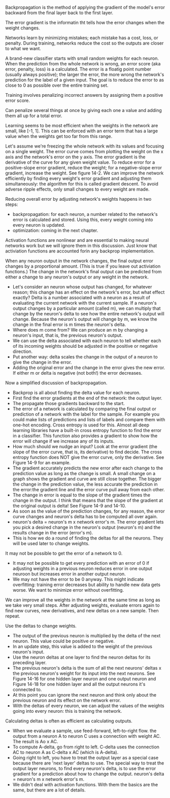Backpropagation is the method of applying the gradient of the model's error backward from the final layer back to the first layer. 

The error gradient is the informatin tht tells how the error changes when the weight changes.

Networks learn by minimizing mistakes; each mistake has a cost, loss, or penalty. During training, networks reduce the cost so the outputs are closer to what we want.

A brand-new classifier starts with small random weights for each neuron. When the prediction from the whole network is wrong, an error score (aka error, penalty, loss) is a calculated. The error is a floatig point number (usually always positive); the larger the error, the more wrong the network's prediction for the label of a given input. The goal is to reduce the error to as close to 0 as possible over the entire training set.

Training involves penalizing incorrect answers by assigning them a positive error score.

Can penalize several things at once by giving each one a value and adding them all up for a total error.

Learning seems to be most efficient when the weights in the network are small, like \[-1, 1\]. This can be enforced with an error term that has a large value when the weights get too far from this range.

Let's assume we're freezing the whole network with its values and focusing on a single weight. The error curve comes from plotting the weight on the x axis and the network's error on the y axis. The error gradient is the derivative of the curve for any given weight value. To reduce error for a positive-slope error gradient, reduce the weight; for a negative-slope error gradient, increase the weight. See figure 14-2. We can improve the network efficiently by finding every weight's error gradient and adjusting them simultaneously: the algorithm for this is called gradient descent. To avoid adverse ripple effects, only small changes to every weight are made.

Reducing overall error by adjusting network's weights happens in two steps: 
- backpropagation: for each neuron, a number related to the network's error is calculated and stored. Using this, every weight coming into every neuron is updated.
- optimization: coming in the next chapter.

Activation functions are nonlinear and are essential to making neural networks work but we will ignore them in this discussion. Just know that activiation functions are accounted forin any backprop implementation.

When any neuron output in the network changes, the final output error changes by a proportional amount. (This is true if you leave out activiation functions.) The change in the network's final output can be predicted from either a change to any neuron's output or any weight in the network.
- Let's consider an neuron whose output has changed, for whatever reason; this change has an effect on the network's error, but what effect exactly? Delta is a number associated with a neuron as a result of evaluating the current network with the current sample. If a neuron's output changes by a particular amount (called m), we can multiply that change by the neuron's delta to see how the entire network's output will change. Because the neuron's output will change by m, we know the change in the final error is m times the neuron's delta.
- Where does m come from? We can produce an m by changing a neuron's input, that is, the previous neuron's output.
- We can use the delta associated with each neuron to tell whether each of its incoming weights should be adjusted in the positive or negative direction.
- Put another way: delta scales the change in the output of a neuron to give the change in the error.
- Adding the original error and the change in the error gives the new error. If either m or delta is negative (not both!) the error decreases.

Now a simplified discussion of backpropagation.
- Backprop is all about finding the delta value for each neuron.
- First find the error gradients at the end of the network: the output layer.
- The propagate those gradients backward to the start.
- The error of a network is calculated by comparing the final output or prediction of a network with the label for the sample. For example you could make lists of predictions and lists of labels and compare them with one-hot encoding. Cross entropy is used for this. Almost all deep learning libraries have a built-in cross entropy function to find the error in a classifier. This function also provides a gradient to show how the error will change if we increase any of its inputs.
- How much should we nudge an input? Look at the error gradient (the slope of the error curve, that is, its derivative) to find decide. The cross entropy function does NOT give the error curve, only the derivative. See Figure 14-9 for an example.
- The gradient accurately predicts the new error after each change to the prediction value as long as the change is small. A small change on a graph shows the gradient and curve are still close together. The bigger the change in the prediction value, the less accurate the prediction in the error:the gradient line and the error curve pull away from each other.
- The change in error is equal to the slope of the gradient times the change in the output. I think that means that the slope of the gradient at the original output is delta! See Figure 14-9 and 14-10.
- As soon as the value of the prediction changes, for any reason, the error curve changes and neuron's delta has to be computed all over again.
- neuron's delta = neuron's m x network error's m. The error gradient lets you pick a desired change in the neuron's output (neuron's m) and the results change in the error (error's m).
- This is how we do a round of finding the deltas for all the neurons. They will be used later to change weights.

It may not be possible to get the error of a network to 0.
- It may not be possible to get every prediction with an error of 0 if adjusting weights in a previous neuron reduces error in one output neuroon but increases error in another output neuron.
- We may not have the error to be 0 anyway. This might indicate overfitting: training error decreases but ability to handle new data gets worse. We want to minimize error without overfitting.

We can improve all the weights in the network at the same time as long as we take very small steps. After adjusting weights, evaluate errors again to find new curves, new derivatives, and new deltas on a new sample. Then repeat.

Use the deltas to change weights.
- The output of the previous neuron is multiplied by the delta of the next neuron. This value could be positive or negative.
- In an update step, this value is added to the weight of the previous neuron's input.
- Use the neuron deltas at one layer to find the neuron deltas for its preceding layer.
- The previous neuron's delta is the sum of all the next neurons' deltas x the previous neuron's weight for its input into the next neurons. See Figure 14-16 for one hidden layer neuron and one output neuron and Figure 14-18 for one hidden layer and all the output neurons it's connected to.
- At this point you can ignore the next neuron and think only about the previous neuron and its effect on the network error.
- With the deltas of every neuron, we can adjust the values of the weights going into every neuron: this is training the network.

Calculating deltas is often as efficient as calculating outputs.
- When we evaluate a sample, use feed-forward, left-to-right flow. the output from a neuron A to neuron C uses a connection with weight AC. The result is Ao x AC.
- To compute A-delta, go from right to left. C-delta uses the connection AC to neuron A as C-delta x AC (which is A-delta). 
- Going right to left, you have to treat the output layer as a special case because there are 'next layer' deltas to use. The special way to treat the output layer neurons, to find every neuron's delta, is to use the error gradient for a prediction about how to change the output.  neuron's delta = neuron's m x network error's m.
- We didn't deal with activation functions. With them the basics are the same, but there are a lot of details.

  
